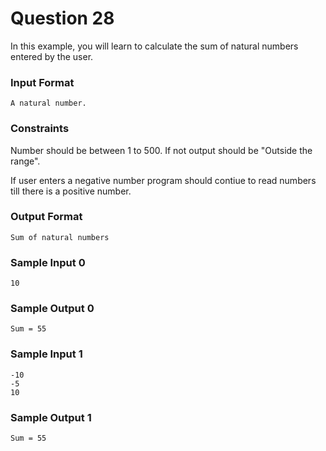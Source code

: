 # Question 28
In this example, you will learn to calculate the sum of natural numbers entered by the user.

### Input Format
```
A natural number.
```
### Constraints

Number should be between 1 to 500. If not output should be "Outside the range".

If user enters a negative number program should contiue to read numbers till there is a positive number.

### Output Format
```
Sum of natural numbers
```
### Sample Input 0
```
10
```
### Sample Output 0
```
Sum = 55
```
### Sample Input 1
```
-10
-5
10
```
### Sample Output 1
```
Sum = 55
```
